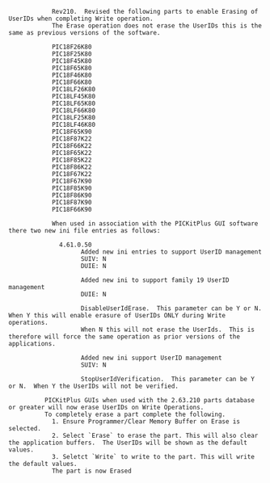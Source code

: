                 Rev210.  Revised the following parts to enable Erasing of UserIDs when completing Write operation.
                The Erase operation does not erase the UserIDs this is the same as previous versions of the software.

                PIC18F26K80
                PIC18F25K80
                PIC18F45K80
                PIC18F65K80
                PIC18F46K80
                PIC18F66K80
                PIC18LF26K80
                PIC18LF45K80
                PIC18LF65K80
                PIC18LF66K80
                PIC18LF25K80
                PIC18LF46K80
                PIC18F65K90
                PIC18F87K22
                PIC18F66K22
                PIC18F65K22
                PIC18F85K22
                PIC18F86K22
                PIC18F67K22
                PIC18F67K90
                PIC18F85K90
                PIC18F86K90
                PIC18F87K90
                PIC18F66K90

                When used in association with the PICKitPlus GUI software there two new ini file entries as follows:

                  4.61.0.50
                        Added new ini entries to support UserID management
                        SUIV: N
                        DUIE: N

                        Added new ini to support family 19 UserID management
                        DUIE: N

                        DisableUserIdErase.  This parameter can be Y or N.  When Y this will enable erasure of UserIDs ONLY during Write operations.
                        When N this will not erase the UserIds.  This is therefore will force the same operation as prior versions of the applications.

                        Added new ini support UserID management
                        SUIV: N

                        StopUserIdVerification.  This parameter can be Y or N.  When Y the UserIDs will not be verified.

              PICKitPlus GUIs when used with the 2.63.210 parts database or greater will now erase UserIDs on Write Operations.
              To completely erase a part complete the following.
                1. Ensure Programmer/Clear Memory Buffer on Erase is selected.
                2. Select `Erase` to erase the part. This will also clear the application buffers.  The UserIDs will be shown as the default values.
                3. Seletct `Write` to write to the part. This will write the default values.
                The part is now Erased
